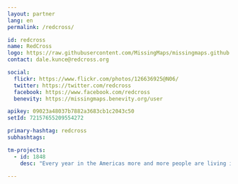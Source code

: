 ```yaml
---
layout: partner
lang: en
permalink: /redcross/

id: redcross
name: RedCross
logo: https://raw.githubusercontent.com/MissingMaps/missingmaps.github.io/publish/app/assets/graphics/content/logos/arc_logo.png
contact: dale.kunce@redcross.org

social:
  flickr: https://www.flickr.com/photos/126636925@N06/
  twitter: https://twitter.com/redcross
  facebook: https://www.facebook.com/redcross
  benevity: https://missingmaps.benevity.org/user

apikey: 09023a48037b7882a3683cb1c2043c50
setId: 72157655209554272

primary-hashtag: redcross
subhashtags:

tm-projects:
  - id: 1848
    desc: "Every year in the Americas more and more people are living in conditions of vulnerability to natural hazards and climate change. To help reduce disaster risk and enhance community resilience in the region, the American Red Cross is working with Red Cross partners in the Bahamas, Belize, Colombia, Costa Rica, Ecuador, El Salvador, Guyana, Honduras, Jamaica, Nicaragua, Panama and Peru to address local hazards and vulnerabilities in dozens of disaster-prone communities."

---
```

